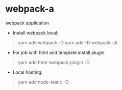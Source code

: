 # webpack-a
webpack application
* Install webpack local:
 >yarn add webpack -D
 >yarn add -D webpack-cli
* For job with html and template install plugin:
 > yarn add html-webpack-plugin -D
 * Local hosting:
 > yarn add node-static -D


